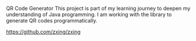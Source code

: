 QR Code Generator
This project is part of my learning journey to deepen my understanding of Java programming. I am working with the  library to generate QR codes programmatically.

https://github.com/zxing/zxing
